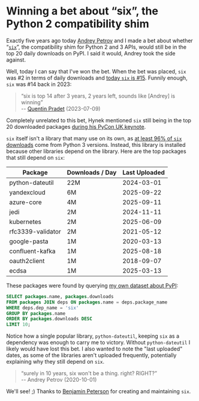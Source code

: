 # Winning a bet about “six”, the Python 2 compatibility shim

Exactly five years ago today [Andrey Petrov](https://shazow.net) and I made a bet about whether
“[`six`](https://pypi.org/project/six)”, the compatibility shim for Python 2 and 3 APIs, would
still be in the top 20 daily downloads on PyPI. I said it would,
Andrey took the side against.

Well, today I can say that I've won the bet. When the bet
was placed, `six` was #2 in terms of daily downloads
and [today `six` is #15](https://pypistats.org/top). <!-- more -->
Funnily enough, `six` was #14 back in 2023:

> “six is top 14 after 3 years, 2 years left,
> sounds like [Andrey] is winning”<br>
> -- [Quentin Pradet](https://quentin.pradet.me) (2023-07-09)

Completely unrelated to this bet, Hynek mentioned `six` still being in the top 20 downloaded packages [during his PyCon UK keynote](https://youtu.be/gDvwRpl9erE?si=0JwRMrEvnYbgU07W&t=413).

`six` itself isn't a library that many use on its own,
as [at least 96% of `six` downloads](https://pypistats.org/packages/six) come from Python 3 versions. Instead,
this library is installed because other libraries depend on the library.
Here are the top packages that still depend on `six`:

<table style="margin-left: auto;margin-right: auto;font-variant-numeric: tabular-nums;">
<thead>
<tr>
  <th>Package</th>
  <th>Downloads / Day</th>
  <th>Last Uploaded</th>
</tr>
</thead>
<tbody>
<tr>
  <td>python-dateutil</td>
  <td>22M</td>
  <td>2024-03-01</td>
</tr>
<tr>
  <td>yandexcloud</td>
  <td>6M</td>
  <td>2025-09-22</td>
</tr>
<tr>
  <td>azure-core</td>
  <td>4M</td>
  <td>2025-09-11</td>
</tr>
<tr>
  <td>jedi</td>
  <td>2M</td>
  <td>2024-11-11</td>
</tr>
<tr>
  <td>kubernetes</td>
  <td>2M</td>
  <td>2025-06-09</td>
</tr>
<tr>
  <td>rfc3339-validator</td>
  <td>2M</td>
  <td>2021-05-12</td>
</tr>
<tr>
  <td>google-pasta</td>
  <td>1M</td>
  <td>2020-03-13</td>
</tr>
<tr>
  <td>confluent-kafka</td>
  <td>1M</td>
  <td>2025-08-18</td>
</tr>
<tr>
  <td>oauth2client</td>
  <td>1M</td>
  <td>2018-09-07</td>
</tr>
<tr>
  <td>ecdsa</td>
  <td>1M</td>
  <td>2025-03-13</td>
</tr>
</tbody>
</table>

These packages were found by querying [my own dataset about PyPI](https://github.com/sethmlarson/pypi-data):

```sql
SELECT packages.name, packages.downloads
FROM packages JOIN deps ON packages.name = deps.package_name
WHERE deps.dep_name = 'six'
GROUP BY packages.name
ORDER BY packages.downloads DESC
LIMIT 10;
```

Notice how a single popular library, `python-dateutil`, keeping `six`
as a dependency was enough to carry me to victory.
Without `python-dateutil` I likely would have lost this bet.
I also wanted to note the "last uploaded" dates, as some of the libraries
aren't uploaded frequently, potentially explaining why they still depend on `six`.

> “surely in 10 years, six won't be a thing. right? RIGHT?”<br>
> -- Andrey Petrov (2020-10-01)

We'll see! ;) Thanks to [Benjamin Peterson](https://www.locrian.net/) for creating and maintaining `six`.
